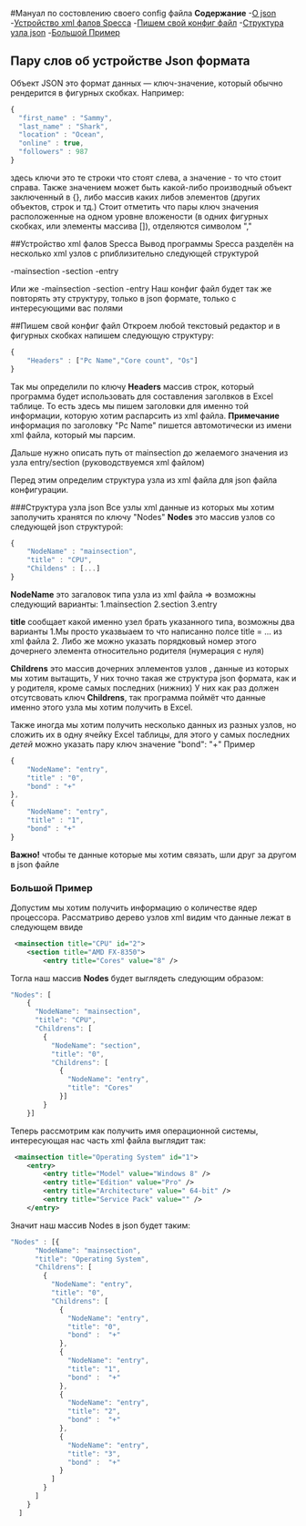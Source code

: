 #Мануал по состовлению своего config файла
**Содержание**
-[О json](#-Пару-слов-об-устройстве-Json-формата)
-[Устройство xml фалов Specca](#Устройство-xml-фалов-Specca)
-[Пишем свой конфиг файл](#Пишем-свой-конфиг-файл)
-[Структура узла json](#Структура-узла-json)
-[Большой Пример](#Большой-Пример)

## Пару слов об устройстве Json формата
Объект JSON это формат данных — ключ-значение, который обычно рендерится в фигурных скобках.
Например:
```javascript
{
  "first_name" : "Sammy",
  "last_name" : "Shark",
  "location" : "Ocean",
  "online" : true,
  "followers" : 987
}
```
здесь ключи это те строки что стоят слева, а значение - то что стоит справа.
Также значением может быть какой-либо производный объект заключенный в {},
либо массив каких либов элементов (других объектов, строк и тд.)
Стоит отметить что пары ключ значения расположенные на одном уровне вложености (в одних фигурных скобках, или элементы массива []), отделяются символом ","

##Устройство xml фалов Specca
Вывод программы Specca разделён на несколько xml узлов с рпиблизительно следующей структурой

-mainsection
    -section
    -entry

Или же
-mainsection
    -section
        -entry
Наш конфиг файл будет так же повторять эту структуру, только в json формате,
 только с интересующими вас полями

##Пишем свой конфиг файл
Откроем любой текстовый редактор и в фигурных скобках напишем следующую структуру:

```javascript
{
    "Headers" : ["Pc Name","Core count", "Os"]
}
```
Так мы определили по ключу **Headers** массив строк, который программа будет использовать для
составления заголвков в Excel таблице. То есть здесь мы пишем заголовки для
именно той информации, которую хотим распарсить из xml файла.
**Примечание** информация по заголовку "Pc Name" пишется автомотически из имени xml файла, который мы парсим.

Дальше нужно описать путь от mainsection до желаемого значения из узла entry/section (руководствуемся xml файлом)

Перед этим определим структура узла из xml файла для json файла конфигурации.

###Структура узла json
Все узлы xml данные из которых мы хотим заполучить хранятся по ключу "Nodes"
**Nodes** это массив узлов со следующей json структурой:
```javascript
{
    "NodeName" : "mainsection",
    "title" : "CPU",
    "Childens" : [...]
}
```
**NodeName** это загаловок типа узла из xml файла => возможны следующий варианты:
1.mainsection
2.section
3.entry

**title** сообщает какой именно узел брать указанного типа, возможны два варианты
1.Мы просто указвыаем то что написанно полсе title = ... из xml файла
2. Либо же можно указать порядковый номер этого дочернего элемента относительно родителя (нумерация с нуля)

**Childrens** это массив дочерних эллементов узлов , данные из которых мы хотим вытащить,
У них точно такая же структура json формата, как и у родителя, кроме самых последних (нижних)
У них как раз должен отсутсвовать ключ **Childrens**, так программа поймёт что данные именно этого узла мы хотим получить в Excel.

Также иногда мы хотим получить несколько данных из разных узлов, но сложить их в одну ячейку Excel таблицы, для этого у самых последних *детей* можно указать пару ключ значение "bond": "+"
Пример
```javascript
{
    "NodeName": "entry",
    "title" : "0",
    "bond" : "+"
},
{
    "NodeName": "entry",
    "title" : "1",
    "bond" : "+"
}
```
**Важно!** чтобы те данные которые мы хотим связать, шли друг за другом в json файле

### Большой Пример

Допустим мы хотим получить информацию о количестве ядер процессора.
Рассматриво дерево узлов xml видим что данные лежат в следующем ввиде
```xml
 <mainsection title="CPU" id="2">
    <section title="AMD FX-8350">
        <entry title="Cores" value="8" />
```
Тогла наш массив **Nodes** будет выглядеть следующим образом:

```javascript
"Nodes": [
    {
      "NodeName": "mainsection",
      "title": "CPU",
      "Childrens": [
        {
          "NodeName": "section",
          "title": "0",
          "Childrens": [
            {
              "NodeName": "entry",
              "title": "Cores"
            }]
        }
    }]
```
Теперь рассмотрим как получить имя операционной системы, интересующая нас часть xml файла
выглядит так:

```xml
 <mainsection title="Operating System" id="1">
    <entry>
        <entry title="Model" value="Windows 8" />
        <entry title="Edition" value="Pro" />
        <entry title="Architecture" value=" 64-bit" />
        <entry title="Service Pack" value="" />
    </entry>
```
Значит наш массив Nodes в json будет таким:

```javascript
"Nodes" : [{
      "NodeName": "mainsection",
      "title": "Operating System",
      "Childrens": [
        {
          "NodeName": "entry",
          "title": "0",
          "Childrens": [
            {
              "NodeName": "entry",
              "title": "0",
              "bond" :  "+"
            },
            {
              "NodeName": "entry",
              "title": "1",
              "bond" :  "+"
            },
            {
              "NodeName": "entry",
              "title": "2",
              "bond" :  "+"
            },
            {
              "NodeName": "entry",
              "title": "3",
              "bond" :  "+"
            }
          ]
        }
      ]
    }
  ]
```


